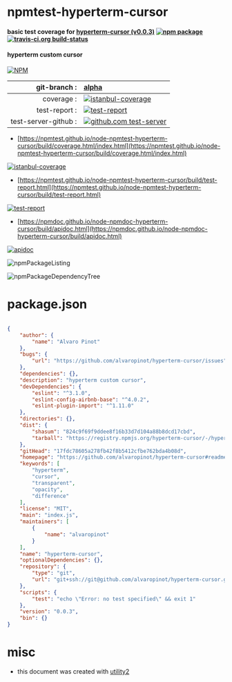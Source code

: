 # npmtest-hyperterm-cursor

#### basic test coverage for  [hyperterm-cursor (v0.0.3)](https://github.com/alvaropinot/hyperterm-cursor#readme)  [![npm package](https://img.shields.io/npm/v/npmtest-hyperterm-cursor.svg?style=flat-square)](https://www.npmjs.org/package/npmtest-hyperterm-cursor) [![travis-ci.org build-status](https://api.travis-ci.org/npmtest/node-npmtest-hyperterm-cursor.svg)](https://travis-ci.org/npmtest/node-npmtest-hyperterm-cursor)

#### hyperterm custom cursor

[![NPM](https://nodei.co/npm/hyperterm-cursor.png?downloads=true&downloadRank=true&stars=true)](https://www.npmjs.com/package/hyperterm-cursor)

| git-branch : | [alpha](https://github.com/npmtest/node-npmtest-hyperterm-cursor/tree/alpha)|
|--:|:--|
| coverage : | [![istanbul-coverage](https://npmtest.github.io/node-npmtest-hyperterm-cursor/build/coverage.badge.svg)](https://npmtest.github.io/node-npmtest-hyperterm-cursor/build/coverage.html/index.html)|
| test-report : | [![test-report](https://npmtest.github.io/node-npmtest-hyperterm-cursor/build/test-report.badge.svg)](https://npmtest.github.io/node-npmtest-hyperterm-cursor/build/test-report.html)|
| test-server-github : | [![github.com test-server](https://npmtest.github.io/node-npmtest-hyperterm-cursor/GitHub-Mark-32px.png)](https://npmtest.github.io/node-npmtest-hyperterm-cursor/build/app/index.html) | | build-artifacts : | [![build-artifacts](https://npmtest.github.io/node-npmtest-hyperterm-cursor/glyphicons_144_folder_open.png)](https://github.com/npmtest/node-npmtest-hyperterm-cursor/tree/gh-pages/build)|

- [https://npmtest.github.io/node-npmtest-hyperterm-cursor/build/coverage.html/index.html](https://npmtest.github.io/node-npmtest-hyperterm-cursor/build/coverage.html/index.html)

[![istanbul-coverage](https://npmtest.github.io/node-npmtest-hyperterm-cursor/build/screenCapture.buildCi.browser.%252Ftmp%252Fbuild%252Fcoverage.lib.html.png)](https://npmtest.github.io/node-npmtest-hyperterm-cursor/build/coverage.html/index.html)

- [https://npmtest.github.io/node-npmtest-hyperterm-cursor/build/test-report.html](https://npmtest.github.io/node-npmtest-hyperterm-cursor/build/test-report.html)

[![test-report](https://npmtest.github.io/node-npmtest-hyperterm-cursor/build/screenCapture.buildCi.browser.%252Ftmp%252Fbuild%252Ftest-report.html.png)](https://npmtest.github.io/node-npmtest-hyperterm-cursor/build/test-report.html)

- [https://npmdoc.github.io/node-npmdoc-hyperterm-cursor/build/apidoc.html](https://npmdoc.github.io/node-npmdoc-hyperterm-cursor/build/apidoc.html)

[![apidoc](https://npmdoc.github.io/node-npmdoc-hyperterm-cursor/build/screenCapture.buildCi.browser.%252Ftmp%252Fbuild%252Fapidoc.html.png)](https://npmdoc.github.io/node-npmdoc-hyperterm-cursor/build/apidoc.html)

![npmPackageListing](https://npmtest.github.io/node-npmtest-hyperterm-cursor/build/screenCapture.npmPackageListing.svg)

![npmPackageDependencyTree](https://npmtest.github.io/node-npmtest-hyperterm-cursor/build/screenCapture.npmPackageDependencyTree.svg)



# package.json

```json

{
    "author": {
        "name": "Alvaro Pinot"
    },
    "bugs": {
        "url": "https://github.com/alvaropinot/hyperterm-cursor/issues"
    },
    "dependencies": {},
    "description": "hyperterm custom cursor",
    "devDependencies": {
        "eslint": "^3.1.0",
        "eslint-config-airbnb-base": "^4.0.2",
        "eslint-plugin-import": "^1.11.0"
    },
    "directories": {},
    "dist": {
        "shasum": "824c9f69f9ddee8f16b33d7d104a88b8dcd17cbd",
        "tarball": "https://registry.npmjs.org/hyperterm-cursor/-/hyperterm-cursor-0.0.3.tgz"
    },
    "gitHead": "17fdc78605a278fb42f8b5412cfbe762bda4b08d",
    "homepage": "https://github.com/alvaropinot/hyperterm-cursor#readme",
    "keywords": [
        "hyperterm",
        "cursor",
        "transparent",
        "opacity",
        "difference"
    ],
    "license": "MIT",
    "main": "index.js",
    "maintainers": [
        {
            "name": "alvaropinot"
        }
    ],
    "name": "hyperterm-cursor",
    "optionalDependencies": {},
    "repository": {
        "type": "git",
        "url": "git+ssh://git@github.com/alvaropinot/hyperterm-cursor.git"
    },
    "scripts": {
        "test": "echo \"Error: no test specified\" && exit 1"
    },
    "version": "0.0.3",
    "bin": {}
}
```



# misc
- this document was created with [utility2](https://github.com/kaizhu256/node-utility2)
